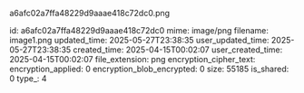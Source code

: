 a6afc02a7ffa48229d9aaae418c72dc0.png

id: a6afc02a7ffa48229d9aaae418c72dc0
mime: image/png
filename: image1.png
updated_time: 2025-05-27T23:38:35
user_updated_time: 2025-05-27T23:38:35
created_time: 2025-04-15T00:02:07
user_created_time: 2025-04-15T00:02:07
file_extension: png
encryption_cipher_text: 
encryption_applied: 0
encryption_blob_encrypted: 0
size: 55185
is_shared: 0
type_: 4